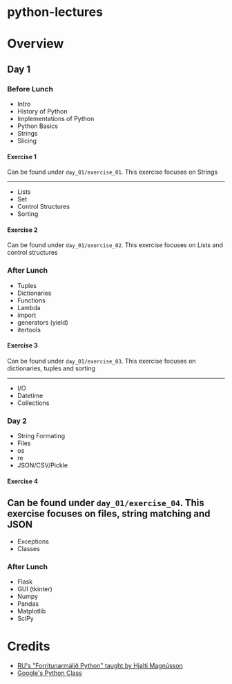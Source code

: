 # python-lectures

# Overview
## Day 1
### Before Lunch
* Intro
* History of Python
* Implementations of Python
* Python Basics
* Strings
* Slicing
#### Exercise 1
Can be found under `day_01/exercise_01`. This exercise focuses on Strings

---
* Lists
* Set
* Control Structures
* Sorting

#### Exercise 2
Can be found under `day_01/exercise_02`. This exercise focuses on Lists and control structures

### After Lunch
* Tuples
* Dictionaries
* Functions
* Lambda
* import
* generators (yield)
* itertools

#### Exercise 3
Can be found under `day_01/exercise_03`. This exercise focuses on dictionaries, tuples and sorting

---
* I/O
* Datetime
* Collections


### Day 2
* String Formating
* Files
* os
* re
* JSON/CSV/Pickle

#### Exercise 4
Can be found under `day_01/exercise_04`. This exercise focuses on files, string matching and JSON
---

* Exceptions
* Classes

### After Lunch

* Flask
* GUI (tkinter)
* Numpy
* Pandas
* Matplotlib
* SciPy

# Credits
* [RU's "Forritunarmálið Python" taught by Hjalti Magnússon](https://github.com/hjalti/python-lectures)
* [Google's Python Class](https://developers.google.com/edu/python/)
